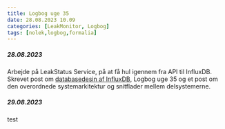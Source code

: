 ```yaml
---
title: Logbog uge 35
date: 28.08.2023 10.09
categories: [LeakMonitor, Logbog]
tags: [nolek,logbog,formalia]
---
```


##### 28.08.2023
Arbejde på LeakStatus Service, på at få hul igennem fra API til InfluxDB. Skrevet post om 
[databasedesin af InfluxDB](https://olavlinddam.github.io/posts/InfluxDB-design-for-leakstatus-service/), Logbog uge 35
og et post om den overordnede systemarkitektur og snitflader mellem delsystemerne. 

##### 29.08.2023
test 

